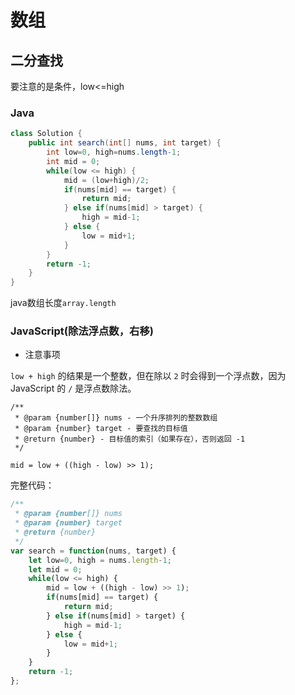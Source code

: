 # 数组

## 二分查找

要注意的是条件，low<=high

### Java

```java
class Solution {
    public int search(int[] nums, int target) {
        int low=0, high=nums.length-1;
        int mid = 0;
        while(low <= high) {
            mid = (low+high)/2;
            if(nums[mid] == target) {
                return mid;
            } else if(nums[mid] > target) {
                high = mid-1;
            } else {
                low = mid+1;
            }
        }
        return -1;
    }
}
```

java数组长度`array.length`

### JavaScript(除法浮点数，右移)

- 注意事项

`low + high` 的结果是一个整数，但在除以 `2` 时会得到一个浮点数，因为 JavaScript 的 `/` 是浮点数除法。

```
/**
 * @param {number[]} nums - 一个升序排列的整数数组
 * @param {number} target - 要查找的目标值
 * @return {number} - 目标值的索引（如果存在），否则返回 -1
 */
```

`mid = low + ((high - low) >> 1);`

完整代码：

```javascript
/**
 * @param {number[]} nums
 * @param {number} target
 * @return {number}
 */
var search = function(nums, target) {
    let low=0, high = nums.length-1;
    let mid = 0;
    while(low <= high) {
        mid = low + ((high - low) >> 1);
        if(nums[mid] == target) {
            return mid;
        } else if(nums[mid] > target) {
            high = mid-1;
        } else {
            low = mid+1;
        }
    }
    return -1;
};
```

